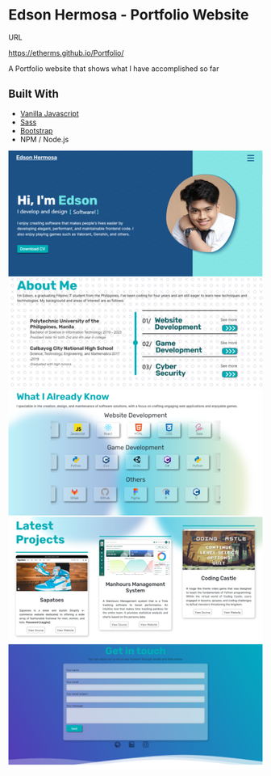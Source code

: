 <h1>Edson Hermosa - Portfolio Website</h1>
<p>URL</p><a href="https://etherms.github.io/Portfolio/">https://etherms.github.io/Portfolio/</a>
<p>A Portfolio website that shows what I have accomplished so far<p>

<h2>Built With</h2>
<ul>
    <li><a href="http://vanilla-js.com">Vanilla Javascript</a></li>
    <li><a href="https://sass-lang.com">Sass</a></li>
    <li><a href="https://getbootstrap.com">Bootstrap</a></li>
    <li>NPM / Node.js</li>
</ul>
<img src="./Assets/img/preview1.png">
<img src="./Assets/img/preview2.png">
<img src="./Assets/img/preview3.png">
<img src="./Assets/img/preview4.png">
<img src="./Assets/img/preview5.png">
